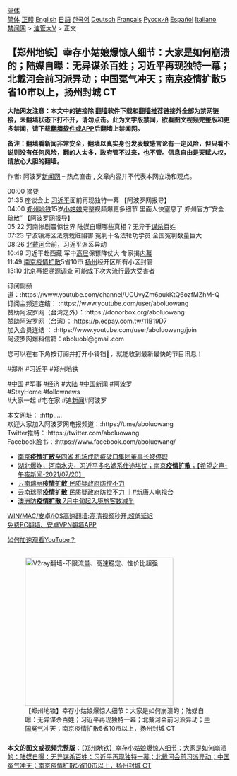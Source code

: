  <!-- 面包屑导航 --> <div class="breadcrumb"><!-- GTranslate: https://gtranslate.io/ -->  <div class="switcher notranslate">  <div class="selected">  <a href="#" onclick="return false;"> 简体</a>  </div>  <div class="option">  <a href="https://www.bannedbook.org" onclick="doGTranslate('zh-CN|zh-CN');jQuery('div.switcher div.selected a').html(jQuery(this).html());return false;" title="简体中文" class="nturl selected"> 简体</a>  <a href="https://www.bannedbook.org/zh-tw/" onclick="doGTranslate('zh-CN|zh-TW');jQuery('div.switcher div.selected a').html(jQuery(this).html());return false;" title="繁體中文" class="nturl"> 正體</a>  <a href="https://www.bannedbook.org/en/" onclick="doGTranslate('zh-CN|en');jQuery('div.switcher div.selected a').html(jQuery(this).html());return false;" title="English" class="nturl"> English</a>  <a href="https://www.bannedbook.org/ja/" onclick="doGTranslate('zh-CN|ja');jQuery('div.switcher div.selected a').html(jQuery(this).html());return false;" title="日本語" class="nturl"> 日語</a>  <a href="https://www.bannedbook.org/ko/" onclick="doGTranslate('zh-CN|ko');jQuery('div.switcher div.selected a').html(jQuery(this).html());return false;" title="한국어" class="nturl"> 한국어</a>  <a href="https://www.bannedbook.org/de/" onclick="doGTranslate('zh-CN|de');jQuery('div.switcher div.selected a').html(jQuery(this).html());return false;" title="Deutsch" class="nturl"> Deutsch</a>  <a href="https://www.bannedbook.org/fr/" onclick="doGTranslate('zh-CN|fr');jQuery('div.switcher div.selected a').html(jQuery(this).html());return false;" title="Français" class="nturl"> Français</a>  <a href="https://www.bannedbook.org/ru/" onclick="doGTranslate('zh-CN|ru');jQuery('div.switcher div.selected a').html(jQuery(this).html());return false;" title="Русский" class="nturl"> Русский</a>  <a href="https://www.bannedbook.org/es/" onclick="doGTranslate('zh-CN|es');jQuery('div.switcher div.selected a').html(jQuery(this).html());return false;" title="Español" class="nturl"> Español</a>  <a href="https://www.bannedbook.org/it/" onclick="doGTranslate('zh-CN|it');jQuery('div.switcher div.selected a').html(jQuery(this).html());return false;" title="Italiano" class="nturl"> Italiano</a>  </div>  </div>      <div class='breadcrumb-sub'><!-- Breadcrumb NavXT 6.3.0 --> <a href="https://www.bannedbook.org/" class="home">禁闻网</a> &gt; <a href="https://www.bannedbook.org/bnews/sohnews/" class="category">油管大V</a> &gt; 正文</div></div><h2>【郑州地铁】幸存小姑娘爆惊人细节：大家是如何崩溃的；陆媒自曝：无异谋杀百姓；习近平再现独特一幕；北戴河会前习派异动；中国冤气冲天；南京疫情扩散5省10市以上，扬州封城 CT</h2> <p class="notice"><b>大陆网友注意：本文中的链接除 <a href="https://github.com/bannedbook/fanqiang" >翻墙</a>软件下载和<a href="https://github.com/killgcd/justmysocks/blob/master/README.md">翻墙推荐</a>链接外全部为禁网链接，未翻墙状态下打不开，请勿点击。此为文字版禁闻，欲看图文视频完整版和更多禁闻，请下载<a href="https://github.com/bannedbook/fanqiang">翻墙软件或APP</a>后翻墙上禁闻网。</p><p>备注：翻墙看新闻非常安全，翻墙以真实身份发表敏感言论有一定风险，但只看不说则没有任何风险，翻的人太多，政府管不过来，也不管。信息自由是天赋人权，请放心大胆的翻墙。</b></p>  <div class="entry"> <p>作者: 阿波罗<span class='wp_keywordlink_affiliate'><a href="https://www.bannedbook.org/" title="新闻网">新闻网</a></span> &#8211; 热点直击 , 文章内容并不代表本网立场和观点。</p> <figure></figure> <p>00:00 摘要<br /> 01:35 座谈会上 <a href="https://www.bannedbook.org/bnews/tag/%e4%b9%a0%e8%bf%91%e5%b9%b3/" class="st_tag internal_tag" rel="tag" title="标签 习近平 下的日志">习近平</a>面前再现独特一幕 【阿波罗网报导】<br /> 04:00 <a href="https://www.bannedbook.org/bnews/tag/%e9%83%91%e5%b7%9e/" class="st_tag internal_tag" rel="tag" title="标签 郑州 下的日志">郑州</a><a href="https://www.bannedbook.org/bnews/tag/%e5%9c%b0%e9%93%81/" class="st_tag internal_tag" rel="tag" title="标签 地铁 下的日志">地铁</a>15岁<a href="https://www.bannedbook.org/bnews/tag/%e5%b0%8f%e5%a7%91%e5%a8%98/" class="st_tag internal_tag" rel="tag" title="标签 小姑娘 下的日志">小姑娘</a>完整视频爆更多细节 里面人快窒息了 郑州官方“安全疏散” 【阿波罗网报导】<br /> 05:22 河南惨剧震惊世界 陆媒自曝哪些真相？无异于<a href="https://www.bannedbook.org/bnews/tag/%E8%B0%8B%E6%9D%80/" class="st_tag internal_tag" rel="tag" title="标签 谋杀 下的日志">谋杀</a>百姓<br /> 07:23 宁波镇海区法院栽赃陷害 冤判十名法轮功学员 全国冤判数量巨大<br /> 08:26 <a href="https://www.bannedbook.org/bnews/tag/%E5%8C%97%E6%88%B4%E6%B2%B3/" class="st_tag internal_tag" rel="tag" title="标签 北戴河 下的日志">北戴河</a>会前，习近平派系异动<br /> 10:49 习近平赴西藏 军中<span class='wp_keywordlink_affiliate'><a href="https://www.bannedbook.org/bnews/ccpdope/" title="中共高层内幕" target="_blank">高层</a></span>保镖阵仗大 专家揭<span class='wp_keywordlink_affiliate'><a href="https://www.bannedbook.org/bnews/ccpdope/" title="中共高层内幕" target="_blank">内幕</a></span><br /> 11:49 <a href="https://www.bannedbook.org/bnews/tag/%e5%8d%97%e4%ba%ac/" class="st_tag internal_tag" rel="tag" title="标签 南京 下的日志">南京</a><a href="https://www.bannedbook.org/bnews/tag/%E7%96%AB%E6%83%85%E6%89%A9%E6%95%A3/" class="st_tag internal_tag" rel="tag" title="标签 疫情扩散 下的日志">疫情扩散</a>5省10市 <a href="https://www.bannedbook.org/bnews/tag/%e6%89%ac%e5%b7%9e/" class="st_tag internal_tag" rel="tag" title="标签 扬州 下的日志">扬州</a>经开区所有小区封管<br /> 13:10 北京再拒溯源调查 可能成下次大流行最大受害者</p>  <p>订阅副频道：:https://www.youtube.com/channel/UCUvyZm6pukKtQ6ozfMZhM-Q<br /> 订阅主频道连结： :https://www.youtube.com/user/aboluowang<br /> 赞助阿波罗网（台湾之外）：:https://donorbox.org/aboluowang<br /> 赞助阿波罗网（台湾）：:https://p.ecpay.com.tw/11B19D7<br /> 加入会员连结 ： :https://www.youtube.com/user/aboluowang/join<br /> 阿波罗网爆料信箱：aboluobl@gmail.com</p> <p> 您可以在右下角按订阅并打开小铃铛🔔，就能收到最新最快的节目讯息！</p>  <p>#郑州         #习近平             #郑州地铁</p> <p>#<span class='wp_keywordlink_affiliate'><a href="https://www.bannedbook.org/" title="中国" target="_blank">中国</a></span> #军事 #经济 #<span class='wp_keywordlink_affiliate'><a href="https://www.bannedbook.org/" title="大陆" target="_blank">大陆</a></span> #<span class='wp_keywordlink_affiliate'><a href="https://www.bannedbook.org/bnews/cnnews/" title="中国新闻">中国新闻</a></span> #阿波罗<br /> #StayHome #follownews<br /> #大家一起 #宅在家 #追<span class='wp_keywordlink_affiliate'><a href="https://www.bannedbook.org/" title="新闻">新闻</a></span>#阿波罗</p>  <p>本文网址：    :http&#8230;..<br /> 欢迎大家加入阿波罗网电报频道：:https://t.me/aboluowang<br /> Twitter推特：:https://twitter.com/aboluowang<br /> Facebook脸书：:https://www.facebook.com/aboluowang/</p> <ul class='op-related-articles' title='相关阅读'> <li><a href='https://www.bannedbook.org/bnews/headline/20210725/1593592.html' target='_blank'>南京<b>疫情扩散</b>至四省 机场成防疫破口集团董事长被停职</a></li> <li><a href='https://www.bannedbook.org/bnews/comments/20210723/1592644.html' target='_blank'>湖北爆炸，河南水灾，习近平多名嫡系仕途堪忧；南京<b>疫情扩散</b>；【希望之声-午夜新闻-2021/07/20】</a></li> <li><a href='https://www.bannedbook.org/bnews/taiwannews/20210720/1590553.html' target='_blank'>云南瑞丽<b>疫情扩散</b> 民质疑政府防控不力</a></li> <li><a href='https://www.bannedbook.org/bnews/bannedvideo/20210719/1590151.html' target='_blank'>云南瑞丽<b>疫情扩散</b> 民质疑政府防控不力 ｜#新唐人电视台</a></li> <li><a href='https://www.bannedbook.org/bnews/baitai/20210703/1579612.html' target='_blank'>澳洲防<b>疫情扩散</b> 7月中旬起入境旅客数减半</a></li> </ul> <p class="texttj"> <a href="https://github.com/bannedbook/fanqiang/wiki/V2ray%E6%9C%BA%E5%9C%BA" target="_blank">WIN/MAC/安卓/iOS高速翻墙:高清视频秒开,超低延迟</a><br/> <a href="https://github.com/bannedbook/fanqiang/wiki/%E7%A6%81%E9%97%BB%E7%BD%91%E5%AE%89%E5%8D%93%E7%BF%BB%E5%A2%99%E6%96%B0%E9%97%BBAPP" target="_blank">免费PC翻墙、安卓VPN翻墙APP</a></p> <p><a href='https://www.bannedbook.org/bnews/topimagenews/20180409/925596.html' target='_blank'>如何加速观看YouTube？ </a></p> <figure class='op-interactive'><br/><a href="https://github.com/bannedbook/fanqiang/wiki/V2ray%E6%9C%BA%E5%9C%BA"><img src="https://raw.githubusercontent.com/bannedbook/fanqiang/master/v2ss/images/v2free.jpg" width="336" alt="V2ray翻墙-不限流量、高速稳定、性价比超强"></a><br/><figcaption>【郑州地铁】幸存小姑娘爆惊人细节：大家是如何崩溃的；陆媒自曝：无异谋杀百姓；习近平再现独特一幕；北戴河会前习派异动；<a href="https://www.bannedbook.org/bnews/tag/%E4%B8%AD%E5%9B%BD/" class="st_tag internal_tag" rel="tag" title="标签 中国 下的日志">中国</a>冤气冲天；南京疫情扩散5省10市以上，扬州封城 CT</figcaption></figure> </p><a name='sharetosocial'></a>  <div style="margin-bottom:5px;padding-bottom:5px;clear:both"> <div id="archive-pix-1" class="banner-ads"> <!-- AuctionX Display platform tag START --> <div id="26318x728x90x621x_ADSLOT2" clicktrack="%%CLICK_URL_ESC%%"></div> <!-- AuctionX Display platform tag END --> </div> <div id="archive-pix-2" class="banner-ads"> <!-- AuctionX Display platform tag START --> <div id="26315x300x250x621x_ADSLOT2" clicktrack="%%CLICK_URL_ESC%%"></div> <!-- AuctionX Display platform tag END --> </div> </div>  <div id="archive-pix-1" class="banner-ads"> <!-- AuctionX Display platform tag START --> <div id="26318x728x90x621x_ADSLOT3" clicktrack="%%CLICK_URL_ESC%%"></div> <!-- AuctionX Display platform tag END --> </div> <div><b>本文的图文或视频完整版</b>：<a href='https://www.bannedbook.org/bnews/bannedvideo/20210728/1595479.html'>【郑州地铁】幸存小姑娘爆惊人细节：大家是如何崩溃的；陆媒自曝：无异谋杀百姓；习近平再现独特一幕；北戴河会前习派异动；中国冤气冲天；南京疫情扩散5省10市以上，扬州封城 CT</a></div>  </div><!--END ENTRY--> 